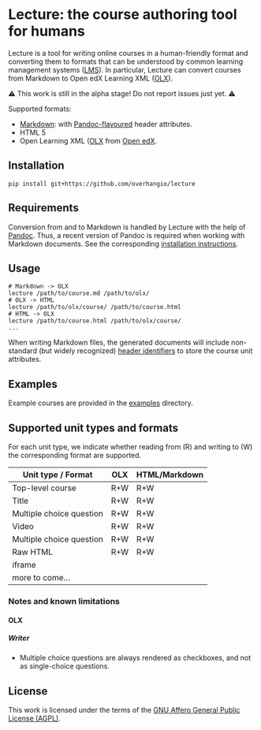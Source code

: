 # Lecture: the course authoring tool for humans

Lecture is a tool for writing online courses in a human-friendly format and converting them to formats that can be understood by common learning management systems ([LMS](https://en.wikipedia.org/wiki/Learning_management_system)). In particular, Lecture can convert courses from Markdown to Open edX Learning XML ([OLX](https://edx.readthedocs.io/projects/edx-open-learning-xml/)).

⚠ This work is still in the alpha stage! Do not report issues just yet. ⚠

Supported formats:

- [Markdown](https://daringfireball.net/projects/markdown/): with [Pandoc-flavoured](https://garrettgman.github.io/rmarkdown/authoring_pandoc_markdown.html) header attributes.
- HTML 5
- Open Learning XML ([OLX](https://edx.readthedocs.io/projects/edx-open-learning-xml/) from [Open edX](https://openedx.org).

## Installation

    pip install git+https://github.com/overhangio/lecture

## Requirements

Conversion from and to Markdown is handled by Lecture with the help of [Pandoc](https://pandoc.org/). Thus, a recent version of Pandoc is required when working with Markdown documents. See the corresponding [installation instructions](https://pandoc.org/installing.html).

## Usage

    # Markdown -> OLX
    lecture /path/to/course.md /path/to/olx/
    # OLX -> HTML
    lecture /path/to/olx/course/ /path/to/course.html
    # HTML -> OLX
    lecture /path/to/course.html /path/to/olx/course/
    ...

When writing Markdown files, the generated documents will include non-standard (but widely recognized) [header identifiers](https://garrettgman.github.io/rmarkdown/authoring_pandoc_markdown.html#header-identifiers) to store the course unit attributes.

## Examples

Example courses are provided in the [examples](./examples) directory.

## Supported unit types and formats

For each unit type, we indicate whether reading from (R) and writing to (W) the corresponding format are supported.

Unit type / Format | OLX | HTML/Markdown
---|---|---
Top-level course | R+W | R+W
Title | R+W | R+W
Multiple choice question | R+W | R+W
Video | R+W | R+W
Multiple choice question | R+W | R+W
Raw HTML | R+W | R+W
iframe |  |
more to come... |  |

### Notes and known limitations

#### OLX

##### Writer

* Multiple choice questions are always rendered as checkboxes, and not as single-choice questions.

## License

This work is licensed under the terms of the [GNU Affero General Public License (AGPL)](https://github.com/overhangio/lecture/blob/master/LICENSE.txt).
